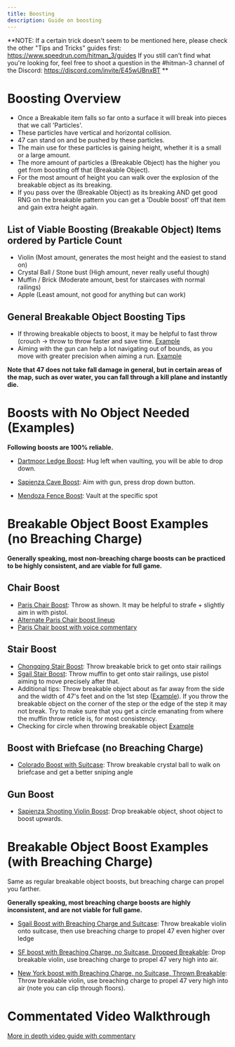 ```yaml
---
title: Boosting
description: Guide on boosting
---
```


**NOTE: If a certain trick doesn't seem to be mentioned here, please check the other "Tips and Tricks" guides first: https://www.speedrun.com/hitman_3/guides
If you still can't find what you're looking for, feel free to shoot a question in the #hitman-3 channel of the Discord: https://discord.com/invite/E45wUBnxBT
**

# Boosting Overview
* Once a Breakable item falls so far onto a surface it will break into pieces that we call 'Particles'. 
* These particles have vertical and horizontal collision.
* 47 can stand on and be pushed by these particles.
* The main use for these particles is gaining height, whether it is a small or a large amount.
* The more amount of particles a (Breakable Object) has the higher you get from boosting off that (Breakable Object).
* For the most amount of height you can walk over the explosion of the breakable object as its breaking.
* If you pass over the (Breakable Object) as its breaking AND get good RNG on the breakable pattern you can get a 'Double boost' off that item and gain extra height again.


## List of Viable Boosting (Breakable Object) Items ordered by Particle Count
* Violin (Most amount, generates the most height and the easiest to stand on)
* Crystal Ball / Stone bust (High amount, never really useful though)
* Muffin / Brick (Moderate amount, best for staircases with normal railings)
* Apple (Least amount, not good for anything but can work)

## General Breakable Object Boosting Tips
* If throwing breakable objects to boost, it may be helpful to fast throw (crouch -> throw to throw faster and save time. [Example](https://youtu.be/syuwT2Ce01M?t=61)
* Aiming with the gun can help a lot navigating out of bounds, as you move with greater precision when aiming a run. [Example](https://youtu.be/3LJ_Bffotwg?t=610)

**Note that 47 does not take fall damage in general, but in certain areas of the map, such as over water, you can fall through a kill plane and instantly die.**

# Boosts with No Object Needed (Examples)
**Following boosts are 100% reliable.**

* [Dartmoor Ledge Boost](https://youtu.be/3B6tU5FfuGI?t=43): Hug left when vaulting, you will be able to drop down.

* [Sapienza Cave Boost](https://youtu.be/3r5OiAXVCjA?t=116): Aim with gun, press drop down button.

* [Mendoza Fence Boost](https://youtu.be/qVD5w8apLL4?t=39): Vault at the specific spot

# Breakable Object Boost Examples (no Breaching Charge)

**Generally speaking, most non-breaching charge boosts can be practiced to be highly consistent, and are viable for full game.**

## Chair Boost
* [Paris Chair Boost](https://youtu.be/oNCi8t4rjtM?t=57): Throw as shown. It may be helpful to strafe + slightly aim in with pistol.
* [Alternate Paris Chair boost lineup](https://youtu.be/YGpj9JLgmyA?t=61)
* [Paris Chair boost with voice commentary](https://youtu.be/cGU9Kj1KTlE?t=144)

## Stair Boost
* [Chongqing Stair Boost](https://youtu.be/dh8IuU2kTho?t=33): Throw breakable brick to get onto stair railings
* [Sgail Stair Boost](https://youtu.be/3LJ_Bffotwg?t=610): Throw muffin to get onto stair railings, use pistol aiming to move precisely after that.
* Additional tips: Throw breakable object about as far away from the side and the width of 47's feet and on the 1st step ([Example](https://media.discordapp.net/attachments/802883289240043571/818312945205248030/unknown.png?width=1043&height=586)). If you throw the breakable object on the corner of the step or the edge of the step it may not break. Try to make sure that you get a circle emanating from where the muffin throw reticle is, for most consistency.
* Checking for circle when throwing breakable object [Example](https://youtu.be/1JA3QvBl9b8?t=1)

## Boost with Briefcase (no Breaching Charge)
* [Colorado Boost with Suitcase](https://youtu.be/264oMY9Ys34?t=60): Throw breakable crystal ball to walk on briefcase and get a better sniping angle

## Gun Boost
* [Sapienza Shooting Violin Boost](https://youtu.be/4FTHkqCRAWU?t=9): Drop breakable object, shoot object to boost upwards.

# Breakable Object Boost Examples (with Breaching Charge)
Same as regular breakable object boosts, but breaching charge can propel you farther.

**Generally speaking, most breaching charge boosts are highly inconsistent, and are not viable for full game.**

* [Sgail Boost with Breaching Charge and Suitcase](https://youtu.be/LtnYqLLBPvs?t=3): Throw breakable violin onto suitcase, then use breaching charge to propel 47 even higher over ledge

* [SF boost with Breaching Charge, no Suitcase, Dropped Breakable](https://youtu.be/0uC-qfsMTpk): Drop breakable violin, use breaching charge to propel 47 very high into air.

* [New York boost with Breaching Charge, no Suitcase, Thrown Breakable](https://youtu.be/5ukFPboydIY?t=28): Throw breakable violin, use breaching charge to propel 47 very high into air (note you can clip through floors).

# Commentated Video Walkthrough
[More in depth video guide with commentary](https://youtu.be/J74iidO5cCg)